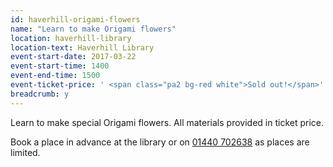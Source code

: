 ```yaml
---
id: haverhill-origami-flowers
name: "Learn to make Origami flowers"
location: haverhill-library
location-text: Haverhill Library
event-start-date: 2017-03-22
event-start-time: 1400
event-end-time: 1500
event-ticket-price: ' <span class="pa2 bg-red white">Sold out!</span>'
breadcrumb: y
---
```


Learn to make special Origami flowers. All materials provided in ticket price.

Book a place in advance at the library or on [01440 702638](tel:01440702368) as places are limited.
